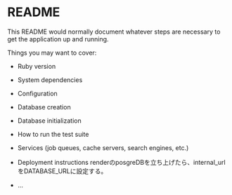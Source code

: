 # README

This README would normally document whatever steps are necessary to get the
application up and running.

Things you may want to cover:

* Ruby version

* System dependencies

* Configuration

* Database creation

* Database initialization

* How to run the test suite

* Services (job queues, cache servers, search engines, etc.)

* Deployment instructions
renderのposgreDBを立ち上げたら、internal_urlをDATABASE_URLに設定する。
* ...
